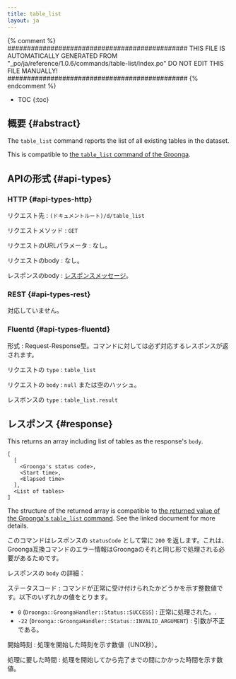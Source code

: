 ```yaml
---
title: table_list
layout: ja
---
```


{% comment %}
##############################################
  THIS FILE IS AUTOMATICALLY GENERATED FROM
  "_po/ja/reference/1.0.6/commands/table-list/index.po"
  DO NOT EDIT THIS FILE MANUALLY!
##############################################
{% endcomment %}


* TOC
{:toc}

## 概要 {#abstract}

The `table_list` command reports the list of all existing tables in the dataset.

This is compatible to [the `table_list` command of the Groonga](http://groonga.org/docs/reference/commands/table_list.html).

## APIの形式 {#api-types}

### HTTP {#api-types-http}

リクエスト先
: `(ドキュメントルート)/d/table_list`

リクエストメソッド
: `GET`

リクエストのURLパラメータ
: なし。

リクエストのbody
: なし。

レスポンスのbody
: [レスポンスメッセージ](#response)。

### REST {#api-types-rest}

対応していません。

### Fluentd {#api-types-fluentd}

形式
: Request-Response型。コマンドに対しては必ず対応するレスポンスが返されます。

リクエストの `type`
: `table_list`

リクエストの `body`
: `null` または空のハッシュ。

レスポンスの `type`
: `table_list.result`

## レスポンス {#response}

This returns an array including list of tables as the response's `body`.

    [
      [
        <Groonga's status code>,
        <Start time>,
        <Elapsed time>
      ],
      <List of tables>
    ]

The structure of the returned array is compatible to [the returned value of the Groonga's `table_list` command](http://groonga.org/docs/reference/commands/table_list.html#id5). See the linked document for more details.

このコマンドはレスポンスの `statusCode` として常に `200` を返します。これは、Groonga互換コマンドのエラー情報はGroongaのそれと同じ形で処理される必要があるためです。

レスポンスの `body` の詳細：

ステータスコード
: コマンドが正常に受け付けられたかどうかを示す整数値です。以下のいずれかの値をとります。
  
   * `0` (`Droonga::GroongaHandler::Status::SUCCESS`) : 正常に処理された。.
   * `-22` (`Droonga::GroongaHandler::Status::INVALID_ARGUMENT`) : 引数が不正である。

開始時刻
: 処理を開始した時刻を示す数値（UNIX秒）。

処理に要した時間
: 処理を開始してから完了までの間にかかった時間を示す数値。

